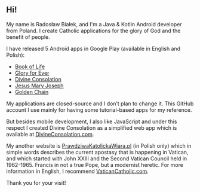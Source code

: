 ## Hi! 

My name is Radosław Białek, and I'm a Java & Kotlin Android developer from Poland. I create Catholic applications for the glory of God and the benefit of people.

I have released 5 Android apps in Google Play (available in English and Polish):
* [Book of Life](https://play.google.com/store/apps/details?id=pl.radoslawbialek.ksiegazycia)
* [Glory for Ever](https://play.google.com/store/apps/details?id=pl.radoslawbialek.chwalanawieki)
* [Divine Consolation](https://play.google.com/store/apps/details?id=pl.radoslawbialek.boskiepocieszenie)
* [Jesus Mary Joseph](https://play.google.com/store/apps/details?id=pl.radoslawbialek.jezusmaryjajozef)
* [Golden Chain](https://play.google.com/store/apps/details?id=pl.radoslawbialek.zlotylancuch)

My applications are closed-source and I don’t plan to change it. This GitHub account I use mainly for having some tutorial-based apps for my reference. 

But besides mobile development, I also like JavaScript and under this respect I created Divine Consolation as a simplified web app which is available at [DivineConsolation.com](https://divineconsolation.com/).

My another website is [PrawdziwaKatolickaWiara.pl](https://prawdziwakatolickawiara.pl/) (in Polish only) which in simple words describes the current apostasy that is happening in Vatican, and which started with John XXIII and the Second Vatican Council held in 1962-1965. Francis in not a true Pope, but a modernist heretic. For more information in English, I recommend [VaticanCatholic.com](https://vaticancatholic.com/).

Thank you for your visit!
